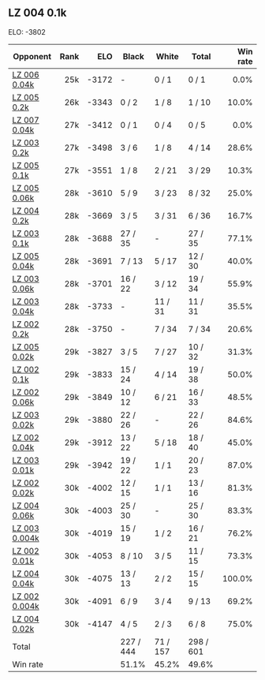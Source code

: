 ## LZ 004 0.1k ##

ELO: -3802

Opponent | Rank | ELO | Black | White | Total | Win rate
---------|-----:|----:|-------|-------|-------|-------:
[LZ 006 0.04k](LZ%20006%200.04k.md) | 25k | -3172 | - | 0 / 1 | 0 / 1 | 0.0%
[LZ 005 0.2k](LZ%20005%200.2k.md) | 26k | -3343 | 0 / 2 | 1 / 8 | 1 / 10 | 10.0%
[LZ 007 0.04k](LZ%20007%200.04k.md) | 27k | -3412 | 0 / 1 | 0 / 4 | 0 / 5 | 0.0%
[LZ 003 0.2k](LZ%20003%200.2k.md) | 27k | -3498 | 3 / 6 | 1 / 8 | 4 / 14 | 28.6%
[LZ 005 0.1k](LZ%20005%200.1k.md) | 27k | -3551 | 1 / 8 | 2 / 21 | 3 / 29 | 10.3%
[LZ 005 0.06k](LZ%20005%200.06k.md) | 28k | -3610 | 5 / 9 | 3 / 23 | 8 / 32 | 25.0%
[LZ 004 0.2k](LZ%20004%200.2k.md) | 28k | -3669 | 3 / 5 | 3 / 31 | 6 / 36 | 16.7%
[LZ 003 0.1k](LZ%20003%200.1k.md) | 28k | -3688 | 27 / 35 | - | 27 / 35 | 77.1%
[LZ 005 0.04k](LZ%20005%200.04k.md) | 28k | -3691 | 7 / 13 | 5 / 17 | 12 / 30 | 40.0%
[LZ 003 0.06k](LZ%20003%200.06k.md) | 28k | -3701 | 16 / 22 | 3 / 12 | 19 / 34 | 55.9%
[LZ 003 0.04k](LZ%20003%200.04k.md) | 28k | -3733 | - | 11 / 31 | 11 / 31 | 35.5%
[LZ 002 0.2k](LZ%20002%200.2k.md) | 28k | -3750 | - | 7 / 34 | 7 / 34 | 20.6%
[LZ 005 0.02k](LZ%20005%200.02k.md) | 29k | -3827 | 3 / 5 | 7 / 27 | 10 / 32 | 31.3%
[LZ 002 0.1k](LZ%20002%200.1k.md) | 29k | -3833 | 15 / 24 | 4 / 14 | 19 / 38 | 50.0%
[LZ 002 0.06k](LZ%20002%200.06k.md) | 29k | -3849 | 10 / 12 | 6 / 21 | 16 / 33 | 48.5%
[LZ 003 0.02k](LZ%20003%200.02k.md) | 29k | -3880 | 22 / 26 | - | 22 / 26 | 84.6%
[LZ 002 0.04k](LZ%20002%200.04k.md) | 29k | -3912 | 13 / 22 | 5 / 18 | 18 / 40 | 45.0%
[LZ 003 0.01k](LZ%20003%200.01k.md) | 29k | -3942 | 19 / 22 | 1 / 1 | 20 / 23 | 87.0%
[LZ 002 0.02k](LZ%20002%200.02k.md) | 30k | -4002 | 12 / 15 | 1 / 1 | 13 / 16 | 81.3%
[LZ 004 0.06k](LZ%20004%200.06k.md) | 30k | -4003 | 25 / 30 | - | 25 / 30 | 83.3%
[LZ 003 0.004k](LZ%20003%200.004k.md) | 30k | -4019 | 15 / 19 | 1 / 2 | 16 / 21 | 76.2%
[LZ 002 0.01k](LZ%20002%200.01k.md) | 30k | -4053 | 8 / 10 | 3 / 5 | 11 / 15 | 73.3%
[LZ 004 0.04k](LZ%20004%200.04k.md) | 30k | -4075 | 13 / 13 | 2 / 2 | 15 / 15 | 100.0%
[LZ 002 0.004k](LZ%20002%200.004k.md) | 30k | -4091 | 6 / 9 | 3 / 4 | 9 / 13 | 69.2%
[LZ 004 0.02k](LZ%20004%200.02k.md) | 30k | -4147 | 4 / 5 | 2 / 3 | 6 / 8 | 75.0%
Total | | | 227 / 444 | 71 / 157 | 298 / 601 | 
Win rate| | | 51.1% | 45.2% | 49.6% | 

